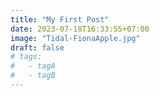 ```yaml
---
title: "My First Post"
date: 2023-07-18T16:33:55+07:00
image: "Tidal-FionaApple.jpg"
draft: false
# tags:
#   - tagA
#   - tagB
---
```

